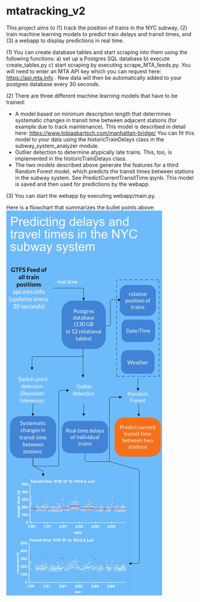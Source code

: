# mtatracking_v2

This project aims to (1) track the position of trains in the NYC subway, (2) train machine learning models to predict train delays and transit times, and (3) a webapp to display predictions in real time.

(1) You can create database tables and start scraping into them using the following functions:
  a) set up a Postgres SQL database
  b) execute create_tables.py
  c) start scraping by executing scrape_MTA_feeds.py. You will need to enter an MTA API key which you can request here: https://api.mta.info .
  New data will then be automatically added to your postgres database every 30 seconds.

(2) There are three different machine learning models that have to be trained:
- A model based on minimum description length that determines systematic changes in transit time between adjacent stations (for example due to track maintenance). This model is described in detail here: https://www.tobiasbartsch.com/manhattan-bridge/
You can fit this model to your data using the historicTrainDelays class in the subway_system_analyzer module.
- Outlier detection to determine atypically late trains. This, too, is implemented in the historicTrainDelays class.
- The two models described above generate the features for a third Random Forest model, which predicts the transit times between stations in the subway system. See PredictCurrentTransitTime.ipynb. This model is saved and then used for predictions by the webapp.

(3) You can start the webapp by executing webapp/main.py.

Here is a flowchart that summarizes the bullet points above:
![how it works](https://github.com/tobiasbartsch/mtatracking_v2/blob/master/webapp/static/how_it_works.jpg)
